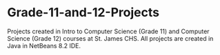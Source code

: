 # Grade-11-and-12-Projects
Projects created in Intro to Computer Science (Grade 11) and Computer Science (Grade 12) courses at St. James CHS.
All projects are created in Java in NetBeans 8.2 IDE.
